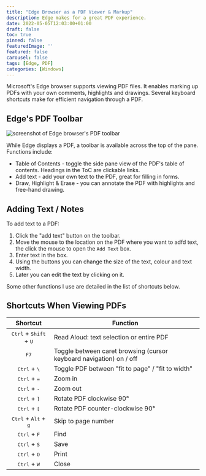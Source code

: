 ```yaml
---
title: "Edge Browser as a PDF Viewer & Markup"
description: Edge makes for a great PDF experience.  
date: 2022-05-05T12:03:00+01:00
draft: false
toc: true
pinned: false
featuredImage: ''
featured: false
carousel: false
tags: [Edge, PDF]
categories: [Windows]
---
```


Microsoft's Edge browser supports viewing PDF files.  It enables marking up PDFs with your own comments, highlights and drawings. Several keyboard shortcuts make for efficient navigation through a PDF.

<!--more-->

## Edge's PDF Toolbar

![screenshot of Edge browser's PDF toolbar](/images/edge-pdf-toolbar.png "Edge's PDF Toolbar")

While Edge displays a PDF, a toolbar is available across the top of the pane. Functions include:

- Table of Contents - toggle the side pane view of the PDF's table of contents. Headings in the ToC are clickable links.
- Add text - add your own text to the PDF, great for filling in forms.
- Draw, Highlight & Erase - you can annotate the PDF with highlights and free-hand drawing.

## Adding Text / Notes

To add text to a PDF:

1. Click the "add text" button on the toolbar.
1. Move the mouse to the location on the PDF where you want to adfd text, the click the mouse to open the `Add Text` box.
1. Enter text in the box.
1. Using the buttons you can change the size of the text, colour and text width. 
1. Later you can edit the text by clicking on it.

Some other functions I use are detailed in the list of shortcuts below.

## Shortcuts When Viewing PDFs

| Shortcut  | Function                                      |
|:-----------:|-----------------------------------------------|
|<kbd>Ctrl</kbd> + <kbd>Shift</kbd> + <kbd>U</kbd>| Read Aloud: text selection or entire PDF |
|<kbd>F7</kbd>| Toggle between caret browsing (cursor keyboard navigation) on / off |
|<kbd>Ctrl</kbd> + <kbd>\\</kbd>| Toggle PDF between "fit to page" / "fit to width" |
|<kbd>Ctrl</kbd> + <kbd>=</kbd>| Zoom in |
|<kbd>Ctrl</kbd> + <kbd>-</kbd>| Zoom out |
|<kbd>Ctrl</kbd> + <kbd>\]</kbd>| Rotate PDF clockwise 90° |
|<kbd>Ctrl</kbd> + <kbd>\[</kbd>| Rotate PDF counter-clockwise 90° |
|<kbd>Ctrl</kbd> + <kbd>Alt</kbd> + <kbd>g</kbd>| Skip to page number |
|<kbd>Ctrl</kbd> + <kbd>F</kbd>| Find |
|<kbd>Ctrl</kbd> + <kbd>S</kbd>| Save |
|<kbd>Ctrl</kbd> + <kbd>O</kbd>| Print |
|<kbd>Ctrl</kbd> + <kbd>W</kbd>| Close |

